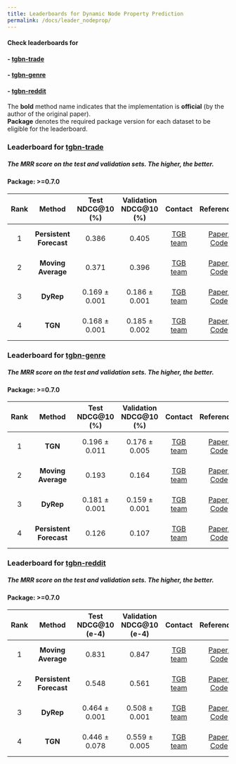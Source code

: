 ```yaml
---
title: Leaderboards for Dynamic Node Property Prediction
permalink: /docs/leader_nodeprop/
---
```


#### Check leaderboards for
#### - [tgbn-trade](#tgbn-trade)
#### - [tgbn-genre](#tgbn-genre)
#### - [tgbn-reddit](#tgbn-reddit)

The **bold** method name indicates that the implementation is **official** (by the author of the original paper). <br/>
**Package** denotes the required package version for each dataset to be eligible for the leaderboard.

### Leaderboard for [tgbn-trade](../nodeprop/#tgbn-trade)
##### The MRR score on the test and validation sets. The higher, the better.

#### Package: >=0.7.0

| Rank  | Method | Test NDCG@10 (%) | Validation NDCG@10 (%) | Contact | References | Date 
|:----:|:-----:|:------:|:-----:|:-----:|:-----:|-----:|
|  1  |  **Persistent Forecast**  | 0.386  |   0.405 |[TGB team](mailto:shenyang.huang@mail.mcgill.ca) | [Paper](https://openreview.net/forum?id=qG7IkQ7IBO), [Code](https://github.com/shenyangHuang/TGB) | June 7th, 2023 |
|  2  |  **Moving Average**  | 0.371  |  0.396 |[TGB team](mailto:shenyang.huang@mail.mcgill.ca) | [Paper](https://openreview.net/forum?id=qG7IkQ7IBO), [Code](https://github.com/shenyangHuang/TGB) | June 7th, 2023 |
|  3  |  **DyRep**  | 0.169 ± 0.001   | 0.186 ± 0.001 |[TGB team](mailto:shenyang.huang@mail.mcgill.ca) | [Paper](https://openreview.net/forum?id=HyePrhR5KX), [Code](https://github.com/shenyangHuang/TGB) | June 7th, 2023 |
|  4  |  **TGN**  | 0.168 ± 0.001  | 0.185 ± 0.002 |[TGB team](mailto:shenyang.huang@mail.mcgill.ca) | [Paper](https://arxiv.org/abs/2006.10637), [Code](https://github.com/shenyangHuang/TGB) | June 7th, 2023 |




### Leaderboard for [tgbn-genre](../nodeprop/#tgbn-genre)
##### The MRR score on the test and validation sets. The higher, the better.

#### Package: >=0.7.0

| Rank  | Method | Test NDCG@10 (%) | Validation NDCG@10 (%) | Contact | References | Date 
|:----:|:-----:|:------:|:-----:|:-----:|:-----:|-----:|
|  1  |  **TGN**  | 0.196 ± 0.011  | 0.176 ± 0.005 |[TGB team](mailto:shenyang.huang@mail.mcgill.ca) | [Paper](https://arxiv.org/abs/2006.10637), [Code](https://github.com/shenyangHuang/TGB) | June 7th, 2023 |
|  2  |  **Moving Average**  | 0.193  |  0.164 |[TGB team](mailto:shenyang.huang@mail.mcgill.ca) | [Paper](https://openreview.net/forum?id=qG7IkQ7IBO), [Code](https://github.com/shenyangHuang/TGB) | June 7th, 2023 |
|  3  |  **DyRep**  | 0.181 ± 0.001   | 0.159 ± 0.001 |[TGB team](mailto:shenyang.huang@mail.mcgill.ca) | [Paper](https://openreview.net/forum?id=HyePrhR5KX), [Code](https://github.com/shenyangHuang/TGB) | June 7th, 2023 |
|  4  |  **Persistent Forecast**  | 0.126  |   0.107 |[TGB team](mailto:shenyang.huang@mail.mcgill.ca) | [Paper](https://openreview.net/forum?id=qG7IkQ7IBO), [Code](https://github.com/shenyangHuang/TGB) | June 7th, 2023 |



### Leaderboard for [tgbn-reddit](../nodeprop/#tgbn-reddit)
##### The MRR score on the test and validation sets. The higher, the better.

#### Package: >=0.7.0

| Rank  | Method | Test NDCG@10 (e-4) | Validation NDCG@10 (e-4) | Contact | References | Date 
|:----:|:-----:|:------:|:-----:|:-----:|:-----:|-----:|
|  1  |  **Moving Average**  | 0.831  |  0.847  |[TGB team](mailto:shenyang.huang@mail.mcgill.ca) | [Paper](https://openreview.net/forum?id=qG7IkQ7IBO), [Code](https://github.com/shenyangHuang/TGB) | June 7th, 2023 |
|  2  |  **Persistent Forecast**  | 0.548 |   0.561 |[TGB team](mailto:shenyang.huang@mail.mcgill.ca) | [Paper](https://openreview.net/forum?id=qG7IkQ7IBO), [Code](https://github.com/shenyangHuang/TGB) | June 7th, 2023 |
|  3  |  **DyRep**  | 0.464 ± 0.001   | 0.508 ± 0.001 |[TGB team](mailto:shenyang.huang@mail.mcgill.ca) | [Paper](https://openreview.net/forum?id=HyePrhR5KX), [Code](https://github.com/shenyangHuang/TGB) | June 7th, 2023 |
|  4  |  **TGN**  | 0.446 ± 0.078  | 0.559 ± 0.005 |[TGB team](mailto:shenyang.huang@mail.mcgill.ca) | [Paper](https://arxiv.org/abs/2006.10637), [Code](https://github.com/shenyangHuang/TGB) | June 7th, 2023 |